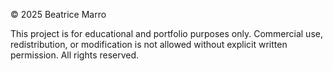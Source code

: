 © 2025 Beatrice Marro

This project is for educational and portfolio purposes only. Commercial use, redistribution, or modification is not allowed without explicit written permission. All rights reserved.
